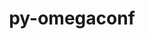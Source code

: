 ---
title: "py-omegaconf"
layout: cache
categories: [package, develop]
meta: {"compilers": ["none"], "num_specs": 38, "num_specs_by_stack": {"ml-darwin-aarch64-mps": 13, "ml-linux-aarch64-cpu": 13, "ml-linux-aarch64-cuda": 12, "ml-linux-x86_64-cpu": 12, "ml-linux-x86_64-cuda": 12, "root": 38}, "oss": ["sequoia", "ubuntu24.04"], "platforms": ["darwin", "linux"], "stacks": ["ml-darwin-aarch64-mps", "ml-linux-aarch64-cpu", "ml-linux-aarch64-cuda", "ml-linux-x86_64-cpu", "ml-linux-x86_64-cuda", "root"], "targets": ["aarch64", "x86_64_v3"], "versions": ["2.3.0"]}
spec_details: [{"compiler": "none", "hash": "27wfr7yemqbkuzjvtf35h3fxdup3uqs5", "os": "ubuntu24.04", "platform": "linux", "size": "-", "stacks": ["ml-linux-x86_64-cpu", "ml-linux-x86_64-cuda", "root"], "target": "x86_64_v3", "variants": ["build_system=python_pip"], "versions": ["2.3.0"]}, {"compiler": "none", "hash": "2cowqsbt35ibsveqk7pznsohvt5m75ll", "os": "ubuntu24.04", "platform": "linux", "size": "-", "stacks": ["ml-linux-aarch64-cpu", "ml-linux-aarch64-cuda", "root"], "target": "aarch64", "variants": ["build_system=python_pip"], "versions": ["2.3.0"]}, {"compiler": "none", "hash": "3sygqg5dccardy4uamboyuq2jidhacjf", "os": "ubuntu24.04", "platform": "linux", "size": "-", "stacks": ["ml-linux-x86_64-cpu", "ml-linux-x86_64-cuda", "root"], "target": "x86_64_v3", "variants": ["build_system=python_pip"], "versions": ["2.3.0"]}, {"compiler": "none", "hash": "6f46y4izwyuulhjufmpelq57sfd7nzgi", "os": "ubuntu24.04", "platform": "linux", "size": "-", "stacks": ["ml-linux-aarch64-cpu", "ml-linux-aarch64-cuda", "root"], "target": "aarch64", "variants": ["build_system=python_pip"], "versions": ["2.3.0"]}, {"compiler": "none", "hash": "6r62pvjeralgjfkrqquqlwb5uoc6ys3r", "os": "sequoia", "platform": "darwin", "size": "-", "stacks": ["ml-darwin-aarch64-mps", "root"], "target": "aarch64", "variants": ["build_system=python_pip"], "versions": ["2.3.0"]}, {"compiler": "none", "hash": "7dgdw2ycg2nt63wxpiuq7enhfmfipnov", "os": "ubuntu24.04", "platform": "linux", "size": "-", "stacks": ["ml-linux-x86_64-cpu", "ml-linux-x86_64-cuda", "root"], "target": "x86_64_v3", "variants": ["build_system=python_pip"], "versions": ["2.3.0"]}, {"compiler": "none", "hash": "a6ow4tjgypxqhuox7xkp76t37db7x6kn", "os": "sequoia", "platform": "darwin", "size": "-", "stacks": ["ml-darwin-aarch64-mps", "root"], "target": "aarch64", "variants": ["build_system=python_pip"], "versions": ["2.3.0"]}, {"compiler": "none", "hash": "akhkc2l3nwjnaqngo6afpfm6ig34lq5n", "os": "sequoia", "platform": "darwin", "size": "-", "stacks": ["ml-darwin-aarch64-mps", "root"], "target": "aarch64", "variants": ["build_system=python_pip"], "versions": ["2.3.0"]}, {"compiler": "none", "hash": "ax5drwfvyik2tmeznuuqq5gjah3qcmkm", "os": "sequoia", "platform": "darwin", "size": "-", "stacks": ["ml-darwin-aarch64-mps", "root"], "target": "aarch64", "variants": ["build_system=python_pip"], "versions": ["2.3.0"]}, {"compiler": "none", "hash": "c63lhkyrwzomgmnekuwzvnzkgpjnkfob", "os": "sequoia", "platform": "darwin", "size": "-", "stacks": ["ml-darwin-aarch64-mps", "root"], "target": "aarch64", "variants": ["build_system=python_pip"], "versions": ["2.3.0"]}, {"compiler": "none", "hash": "c6sni2lwf7owpn6ebpjnwcojqv6oadbv", "os": "ubuntu24.04", "platform": "linux", "size": "-", "stacks": ["ml-linux-aarch64-cpu", "ml-linux-aarch64-cuda", "root"], "target": "aarch64", "variants": ["build_system=python_pip"], "versions": ["2.3.0"]}, {"compiler": "none", "hash": "dvt24a27go5aao23chlg2qibkhevb24d", "os": "ubuntu24.04", "platform": "linux", "size": "-", "stacks": ["ml-linux-x86_64-cpu", "ml-linux-x86_64-cuda", "root"], "target": "x86_64_v3", "variants": ["build_system=python_pip"], "versions": ["2.3.0"]}, {"compiler": "none", "hash": "eviuhk3z3gzoloa25fgx754qguh7mjl2", "os": "ubuntu24.04", "platform": "linux", "size": "-", "stacks": ["ml-linux-aarch64-cpu", "ml-linux-aarch64-cuda", "root"], "target": "aarch64", "variants": ["build_system=python_pip"], "versions": ["2.3.0"]}, {"compiler": "none", "hash": "gcxf4zkki5bjebvemgr25vtt7lovnbrr", "os": "ubuntu24.04", "platform": "linux", "size": "-", "stacks": ["ml-linux-aarch64-cpu", "root"], "target": "aarch64", "variants": ["build_system=python_pip"], "versions": ["2.3.0"]}, {"compiler": "none", "hash": "i2ijvtdlblmd345q3gfqn5qony2bn6r7", "os": "sequoia", "platform": "darwin", "size": "-", "stacks": ["ml-darwin-aarch64-mps", "root"], "target": "aarch64", "variants": ["build_system=python_pip"], "versions": ["2.3.0"]}, {"compiler": "none", "hash": "i4wdaucrbr3objfvgw4v6guyyw44tnvo", "os": "ubuntu24.04", "platform": "linux", "size": "-", "stacks": ["ml-linux-x86_64-cpu", "ml-linux-x86_64-cuda", "root"], "target": "x86_64_v3", "variants": ["build_system=python_pip"], "versions": ["2.3.0"]}, {"compiler": "none", "hash": "iazb5m2ruaisfvdg3radfq4tu4pqe4pf", "os": "sequoia", "platform": "darwin", "size": "-", "stacks": ["ml-darwin-aarch64-mps", "root"], "target": "aarch64", "variants": ["build_system=python_pip"], "versions": ["2.3.0"]}, {"compiler": "none", "hash": "ksdt2qhvlbyrn3teftgbmtvnmnaecs3p", "os": "ubuntu24.04", "platform": "linux", "size": "-", "stacks": ["ml-linux-x86_64-cpu", "ml-linux-x86_64-cuda", "root"], "target": "x86_64_v3", "variants": ["build_system=python_pip"], "versions": ["2.3.0"]}, {"compiler": "none", "hash": "l2ushgwi2qoywp24plybtxrsaiziz2jf", "os": "ubuntu24.04", "platform": "linux", "size": "-", "stacks": ["ml-linux-aarch64-cpu", "ml-linux-aarch64-cuda", "root"], "target": "aarch64", "variants": ["build_system=python_pip"], "versions": ["2.3.0"]}, {"compiler": "none", "hash": "l4qrwlq3k3djriholwz2ee53igurdfx3", "os": "ubuntu24.04", "platform": "linux", "size": "-", "stacks": ["ml-linux-x86_64-cpu", "ml-linux-x86_64-cuda", "root"], "target": "x86_64_v3", "variants": ["build_system=python_pip"], "versions": ["2.3.0"]}, {"compiler": "none", "hash": "lc7pl3wrcdta6tx6exqigi3ma6bg3ske", "os": "ubuntu24.04", "platform": "linux", "size": "-", "stacks": ["ml-linux-x86_64-cpu", "ml-linux-x86_64-cuda", "root"], "target": "x86_64_v3", "variants": ["build_system=python_pip"], "versions": ["2.3.0"]}, {"compiler": "none", "hash": "llv7sfv74gfdrzhivdvsdzq5hzti7fki", "os": "sequoia", "platform": "darwin", "size": "-", "stacks": ["ml-darwin-aarch64-mps", "root"], "target": "aarch64", "variants": ["build_system=python_pip"], "versions": ["2.3.0"]}, {"compiler": "none", "hash": "p37jge46w2t6tofrcvyt5qkqxyccc3rs", "os": "sequoia", "platform": "darwin", "size": "-", "stacks": ["ml-darwin-aarch64-mps", "root"], "target": "aarch64", "variants": ["build_system=python_pip"], "versions": ["2.3.0"]}, {"compiler": "none", "hash": "pspff2oepscgzn3objqwwmkxzolcm64m", "os": "sequoia", "platform": "darwin", "size": "-", "stacks": ["ml-darwin-aarch64-mps", "root"], "target": "aarch64", "variants": ["build_system=python_pip"], "versions": ["2.3.0"]}, {"compiler": "none", "hash": "rtj6dlxoxipraq36tyzazna3zhuk3kyi", "os": "ubuntu24.04", "platform": "linux", "size": "-", "stacks": ["ml-linux-aarch64-cpu", "ml-linux-aarch64-cuda", "root"], "target": "aarch64", "variants": ["build_system=python_pip"], "versions": ["2.3.0"]}, {"compiler": "none", "hash": "rw5jihgql6bt722gaapzv46kfw62tu7s", "os": "ubuntu24.04", "platform": "linux", "size": "-", "stacks": ["ml-linux-aarch64-cpu", "ml-linux-aarch64-cuda", "root"], "target": "aarch64", "variants": ["build_system=python_pip"], "versions": ["2.3.0"]}, {"compiler": "none", "hash": "sj5u7vhzs7dofsvnbpplpw6m7isheso3", "os": "ubuntu24.04", "platform": "linux", "size": "-", "stacks": ["ml-linux-x86_64-cpu", "ml-linux-x86_64-cuda", "root"], "target": "x86_64_v3", "variants": ["build_system=python_pip"], "versions": ["2.3.0"]}, {"compiler": "none", "hash": "tscuenhvlxrpgn5cgrivm2hjxjzah7uk", "os": "ubuntu24.04", "platform": "linux", "size": "-", "stacks": ["ml-linux-aarch64-cpu", "ml-linux-aarch64-cuda", "root"], "target": "aarch64", "variants": ["build_system=python_pip"], "versions": ["2.3.0"]}, {"compiler": "none", "hash": "tski2f6cafxrwf2deg3pfwz2m3glzq6u", "os": "ubuntu24.04", "platform": "linux", "size": "-", "stacks": ["ml-linux-aarch64-cpu", "ml-linux-aarch64-cuda", "root"], "target": "aarch64", "variants": ["build_system=python_pip"], "versions": ["2.3.0"]}, {"compiler": "none", "hash": "tyb7cmmiqj4e6mrt6m3ixwk533kob5bv", "os": "sequoia", "platform": "darwin", "size": "-", "stacks": ["ml-darwin-aarch64-mps", "root"], "target": "aarch64", "variants": ["build_system=python_pip"], "versions": ["2.3.0"]}, {"compiler": "none", "hash": "uljof2hp5ennek3lcottssbg3iqrxxor", "os": "ubuntu24.04", "platform": "linux", "size": "-", "stacks": ["ml-linux-x86_64-cpu", "ml-linux-x86_64-cuda", "root"], "target": "x86_64_v3", "variants": ["build_system=python_pip"], "versions": ["2.3.0"]}, {"compiler": "none", "hash": "vwzcqhielbayudwtfi47we4hi654jvg3", "os": "ubuntu24.04", "platform": "linux", "size": "-", "stacks": ["ml-linux-x86_64-cpu", "ml-linux-x86_64-cuda", "root"], "target": "x86_64_v3", "variants": ["build_system=python_pip"], "versions": ["2.3.0"]}, {"compiler": "none", "hash": "vzdpjdutzbwr5h7fwcbba7te5txvfpz3", "os": "ubuntu24.04", "platform": "linux", "size": "-", "stacks": ["ml-linux-aarch64-cpu", "ml-linux-aarch64-cuda", "root"], "target": "aarch64", "variants": ["build_system=python_pip"], "versions": ["2.3.0"]}, {"compiler": "none", "hash": "w76rkln3t3q3km3hopz5xiyvvuchyslm", "os": "ubuntu24.04", "platform": "linux", "size": "-", "stacks": ["ml-linux-aarch64-cpu", "ml-linux-aarch64-cuda", "root"], "target": "aarch64", "variants": ["build_system=python_pip"], "versions": ["2.3.0"]}, {"compiler": "none", "hash": "wbuhk2icqp5zonftmahmlez3igc5q3eo", "os": "sequoia", "platform": "darwin", "size": "-", "stacks": ["ml-darwin-aarch64-mps", "root"], "target": "aarch64", "variants": ["build_system=python_pip"], "versions": ["2.3.0"]}, {"compiler": "none", "hash": "x32yp33d3ywterefnp3pwg2ncwp66kqy", "os": "ubuntu24.04", "platform": "linux", "size": "-", "stacks": ["ml-linux-aarch64-cpu", "ml-linux-aarch64-cuda", "root"], "target": "aarch64", "variants": ["build_system=python_pip"], "versions": ["2.3.0"]}, {"compiler": "none", "hash": "y72nh5ho5xpiqos3h3megh2xobhxijb4", "os": "ubuntu24.04", "platform": "linux", "size": "-", "stacks": ["ml-linux-x86_64-cpu", "ml-linux-x86_64-cuda", "root"], "target": "x86_64_v3", "variants": ["build_system=python_pip"], "versions": ["2.3.0"]}, {"compiler": "none", "hash": "zow3dc4sncjhwds6aecfag2ggfy6lpqd", "os": "sequoia", "platform": "darwin", "size": "-", "stacks": ["ml-darwin-aarch64-mps", "root"], "target": "aarch64", "variants": ["build_system=python_pip"], "versions": ["2.3.0"]}]
---